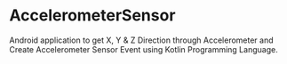 # AccelerometerSensor
Android application to get X, Y &amp; Z Direction through Accelerometer and Create Accelerometer Sensor Event using Kotlin Programming Language.
